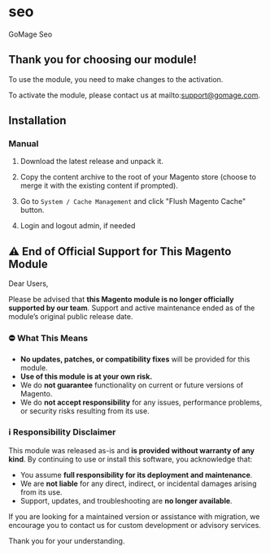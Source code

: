 # seo
GoMage Seo

## Thank you for choosing our module!

To use the module, you need to make changes to the activation.

To activate the module, please contact us at mailto:support@gomage.com.




## Installation

### Manual

1. Download the latest release and unpack it.

2. Copy the content archive to the root of your Magento store (choose to merge it with the existing content if prompted).

3. Go to `System / Cache Management` and click "Flush Magento Cache" button.

4. Login and logout admin, if needed
## ⚠️ End of Official Support for This Magento Module

Dear Users,

Please be advised that **this Magento  module is no longer officially supported by our team**. Support and active maintenance ended as of the module’s original public release date.

### ⛔ What This Means

- **No updates, patches, or compatibility fixes** will be provided for this module.
- **Use of this module is at your own risk.**
- We do **not guarantee** functionality on current or future versions of Magento.
- We do **not accept responsibility** for any issues, performance problems, or security risks resulting from its use.

### ℹ️ Responsibility Disclaimer

This module was released as-is and **is provided without warranty of any kind**. By continuing to use or install this software, you acknowledge that:

- You assume **full responsibility for its deployment and maintenance**.
- We are **not liable** for any direct, indirect, or incidental damages arising from its use.
- Support, updates, and troubleshooting are **no longer available**.

If you are looking for a maintained version or assistance with migration, we encourage you to contact us for custom development or advisory services.

Thank you for your understanding.

